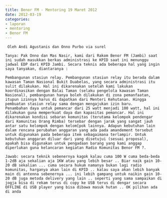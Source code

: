 ```yaml
---
title: Benor FM - Mentoring 19 Maret 2012
date: 2012-03-19
categories:
- laporan
- mentoring
- Benor FM
---
```


     Oleh Andi Agustanis dan Onno Purbo via surel

    Tanya: Pak Onno dan Mas Nasir, kami dari Rakom Benor FM (Jambi) saat ini sudah masukkan berkas administrasi ke KPID saat ini menunggu jadwal EDP dari KPID Jambi. Secara teknis ada beberapa hal yang ingin saya tanyakan, diantaranya :

    Pembangunan stasiun relay. Pembangunan stasiun relay itu berada dalam kawasan Taman Nasional Bukit Duabelas, yang secara administrasi itu sulit dilakukan. Hal ini dikarenakan setelah kami lakukan koordinasikan dengan Balai Taman (selaku pengelola kawasan Taman Nasional), pembangunan hanya boleh dilakukan di zona pemanfaatan, itupun izinnya harus di dapatkan dari Menteri Kehutanan. Hingga pembuatan stasiun relay sama dengan mengajukan izin baru.
    Penambahan daya untuk pemancar dari 25 watt menjadi 100 watt, hal ini dilakukan guna memperkuat daya dan kapasitas pemancar. Hal ini dikarenakan kondisi sebaran komunitas (terutama kelompok pendengar dari Komunitas Orang Rimba) tersebar dengan jarak yang sangat jauh antar satu kelompok dengan kelom[pok lainnya. Adapun kebutuhan lain dalam rencana perubahan anggaran yang ada pada amandement tersebut untuk digunakan pada beberapa item sebagaimana terlampir. Untuk kebutuhan anggaran diluar dari yang disetujui (sesuai proposal), apakah bisa digunakan untuk pengadaan barang yang kami anggap diperlukan guna kelancaran kegiatan Radio Komunitas Benor FM ?.

    Jawab: secara teknik sebenernya kagok kalau cuma 100 W cuma beda-beda 1-2dB aja sekalian aja 1KW atau yang lebih besar .. Biar naik gain 10-20 dB sekalian ... cuma secara hukum namanya bukan lagi radio komunitas, harganya akan lain di KPID .. kalau saya akan lebih banyak main di antenna sebenernya ... ini lebih gampang untuk naikin gain 10-20 dB juga metoda delivery yang lain .. seperti yang sama sampaikan di jogja bisa di rekam terus di copy ke USB terus di dengar secara OFFLINE di USB player yang bisa dibawa masuk hutan .. OK pilihan ada di anda
